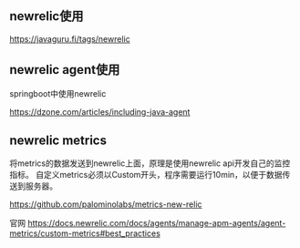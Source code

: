 
## newrelic使用

https://javaguru.fi/tags/newrelic


## newrelic agent使用



springboot中使用newrelic

https://dzone.com/articles/including-java-agent


## newrelic metrics

将metrics的数据发送到newrelic上面，原理是使用newrelic api开发自己的监控指标。
自定义metrics必须以Custom开头，程序需要运行10min，以便于数据传送到服务器。

https://github.com/palominolabs/metrics-new-relic

官网
https://docs.newrelic.com/docs/agents/manage-apm-agents/agent-metrics/custom-metrics#best_practices